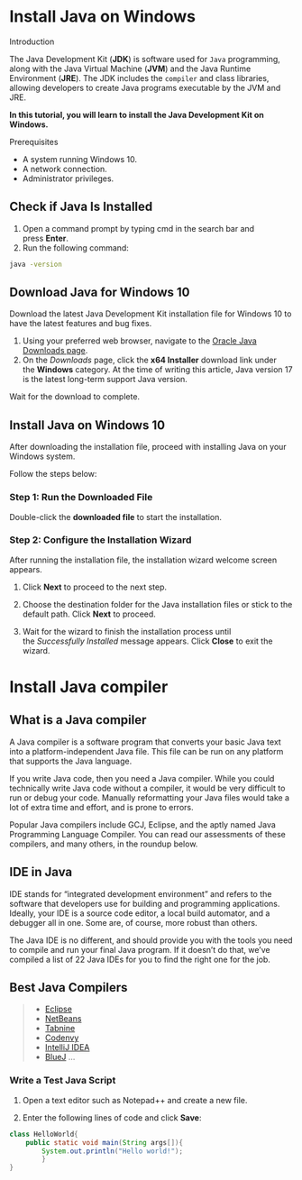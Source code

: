 # Install Java on Windows

Introduction

The Java Development Kit (**JDK**) is software used for `Java` programming, along with the Java Virtual Machine (**JVM**) and the Java Runtime Environment (**JRE**). The JDK includes the `compiler` and class libraries, allowing developers to create Java programs executable by the JVM and JRE.

**In this tutorial, you will learn to install the Java Development Kit on Windows.**

Prerequisites

- A system running Windows 10.
- A network connection.
- Administrator privileges.

## Check if Java Is Installed

1. Open a command prompt by typing cmd in the search bar and press **Enter**.
2. Run the following command:

```bash
java -version
```

## Download Java for Windows 10

Download the latest Java Development Kit installation file for Windows 10 to have the latest features and bug fixes.

1. Using your preferred web browser, navigate to the [Oracle Java Downloads page](https://www.oracle.com/java/technologies/downloads/#jdk17-windows).
2. On the *Downloads* page, click the **x64 Installer** download link under the **Windows** category. At the time of writing this article, Java version 17 is the latest long-term support Java version.

Wait for the download to complete.

## Install Java on Windows 10

After downloading the installation file, proceed with installing Java on your Windows system.

Follow the steps below:

### Step 1: Run the Downloaded File

Double-click the **downloaded file** to start the installation.

### Step 2: Configure the Installation Wizard

After running the installation file, the installation wizard welcome screen appears.

1. Click **Next** to proceed to the next step.

2. Choose the destination folder for the Java installation files or stick to the default path. Click **Next** to proceed.

3. Wait for the wizard to finish the installation process until the *Successfully Installed* message appears. Click **Close** to exit the wizard.

# Install Java compiler

## What is a Java compiler

A Java compiler is a software program that converts your basic Java text into a platform-independent Java file. This file can be run on any platform that supports the Java language.

If you write Java code, then you need a Java compiler. While you could technically write Java code without a compiler, it would be very difficult to run or debug your code. Manually reformatting your Java files would take a lot of extra time and effort, and is prone to errors.

Popular Java compilers include GCJ, Eclipse, and the aptly named Java Programming Language Compiler. You can read our assessments of these compilers, and many others, in the roundup below.

## IDE in Java

IDE stands for “integrated development environment” and refers to the software that developers use for building and programming applications. Ideally, your IDE is a source code editor, a local build automator, and a debugger all in one. Some are, of course, more robust than others.

The Java IDE is no different, and should provide you with the tools you need to compile and run your final Java program. If it doesn’t do that, we’ve compiled a list of 22 Java IDEs for you to find the right one for the job.

## Best Java Compilers

> - [Eclipse](https://www.eclipse.org/downloads/packages/release/juno/sr2/eclipse-ide-java-developers)
> - [NetBeans](https://netbeans.apache.org/)
> - [Tabnine](https://www.tabnine.com/)
> - [Codenvy](https://developers.redhat.com/products/openshift-dev-spaces/overview)
> - [IntelliJ IDEA](https://www.jetbrains.com/idea/)
> - [BlueJ](https://www.bluej.org/)
>   ...

### Write a Test Java Script

1. Open a text editor such as Notepad++ and create a new file.

2. Enter the following lines of code and click **Save**:

```java
class HelloWorld{
    public static void main(String args[]){
        System.out.println("Hello world!");
        }
}
```
